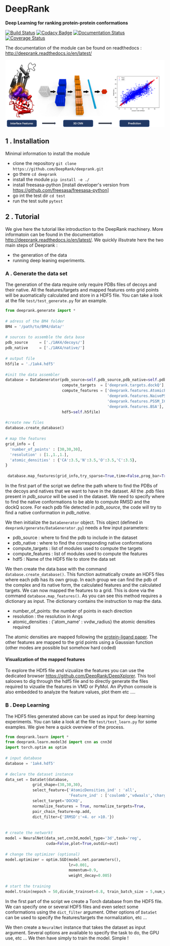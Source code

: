 # DeepRank

**Deep Learning for ranking protein-protein conformations**

[![Build Status](https://secure.travis-ci.org/DeepRank/deeprank.svg?branch=master)](https://travis-ci.org/DeepRank/deeprank)
[![Codacy Badge](https://api.codacy.com/project/badge/Grade/9252e59633cf46a7ada0c3c614c175ea)](https://www.codacy.com/app/NicoRenaud/deeprank?utm_source=github.com&amp;utm_medium=referral&amp;utm_content=DeepRank/deeprank&amp;utm_campaign=Badge_Grade)
[![Documentation Status](https://readthedocs.org/projects/deeprank/badge/?version=latest)](http://deeprank.readthedocs.io/?badge=latest)
[![Coverage Status](https://coveralls.io/repos/github/DeepRank/deeprank/badge.svg?branch=master)](https://coveralls.io/github/DeepRank/deeprank?branch=master)

The documentation of the module can be found on readthedocs :
http://deeprank.readthedocs.io/en/latest/

![alt-text](./pics/deeprank.png)

## 1 . Installation

Minimal information to install the module

  * clone the repository `git clone https://github.com/DeepRank/deeprank.git`
  * go there             `cd deeprank`
  * install the module   `pip install -e ./`
  * install freesasa-python [install developer's version from https://github.com/freesasa/freesasa-python] 
  * go int the test dir `cd test`
  * run the test suite `pytest`


## 2 . Tutorial

We give here the tutorial like introduction to the DeepRank machinery. More informatoin can be found in the documentation http://deeprank.readthedocs.io/en/latest/.  We quickly illsutrate here the two main steps of Deeprank :
 * the generation of the data
 * running deep leaning experiments.

### A . Generate the data set

The generation of the data require only require PDBs files of decoys and their native. All the features/targets and mapped features onto grid points will be auomatically calculated and store in a HDF5 file. You can take a look at the file `test/test_generate.py` for an example.

```python
from deeprank.generate import *

# adress of the BM4 folder
BM4 = '/path/to/BM4/data/'

# sources to assemble the data base
pdb_source     = ['./1AK4/decoys/']
pdb_native     = ['./1AK4/native/']

# output file
h5file = './1ak4.hdf5'

#init the data assembler
database = DataGenerator(pdb_source=self.pdb_source,pdb_native=self.pdb_native,
                         compute_targets  = ['deeprank.targets.dockQ'],
                         compute_features = ['deeprank.features.AtomicFeature',
                                             'deeprank.features.NaivePSSM',
                                             'deeprank.features.PSSM_IC',
                                             'deeprank.features.BSA'],
                         hdf5=self.h5file)

#create new files
database.create_database()

# map the features
grid_info = {
  'number_of_points' : [30,30,30],
  'resolution' : [1.,1.,1.],
  'atomic_densities' : {'CA':3.5,'N':3.5,'O':3.5,'C':3.5},
}

 database.map_features(grid_info,try_sparse=True,time=False,prog_bar=True)
```


In  the first part of the script we define the path where to find the PDBs of the decoys and natives that we want to have in the dataset. All the .pdb files present in *pdb_source* will be used in the dataset. We need to specify where to find the native conformations to be able to compute RMSD and the dockQ score. For each pdb file detected in *pdb_source*, the code will try to find a native conformation in *pdb_native*.

We then initialize the `DataGenerator` object. This object (defined in `deeprank/generate/DataGenerator.py`) needs a few input parameters:

  * pdb_source : where to find the pdb to include in the dataset
  * pdb_native : where to find the corresponding native conformations
  * compute_targets : list of modules used to compute the targets
  * compute_features : list of modules used to compute the features
  * hdf5 : Name of the HDF5 file to store the data set

We then create the data base with the command `database.create_database()`. This function autmatically create an HDF5 files where each pdb has its own group. In each group we can find the pdb of the complex and its native form, the calculated features and the calculated targets. We can now mapped the features to a grid. This is done via the command `database.map_features()`. As you can see this method requires a dictionary as input. The dictionary contains the instruction to map the data.

  * number_of_points: the number of points in each direction
  * resolution : the resolution in Angs
  * atomic_densities : {'atom_name' : vvdw_radius} the atomic densities required

The atomic densities are mapped following the [protein-ligand paper](https://arxiv.org/abs/1612.02751). The other features are mapped to the grid points using a Gaussian function (other modes are possible but somehow hard coded)

#### Visualization of the mapped features

To explore the HDf5 file and vizualize the features you can use the dedicated browser https://github.com/DeepRank/DeepXplorer. This tool saloows to dig through the hdf5 file and to directly generate the files required to vizualie the features in VMD or PyMol. An iPython comsole is also embedded to analyze the feature values, plot them etc ....


### B . Deep Learning

The HDF5 files generated above can be used as input for deep learning experiments. You can take a look at the file `test/test_learn.py` for some examples. We give here a quick overview of the process.


```python
from deeprank.learn import *
from deeprank.learn.model3d import cnn as cnn3d
import torch.optim as optim

# input database
database = '1ak4.hdf5'

# declare the dataset instance
data_set = DataSet(database,
            grid_shape=(30,30,30),
            select_feature={'AtomicDensities_ind' : 'all',
                            'Feature_ind' : ['coulomb','vdwaals','charge','pssm'] },
            select_target='DOCKQ',
            normalize_features = True, normalize_targets=True,
            pair_chain_feature=np.add,
            dict_filter={'IRMSD':'<4. or >10.'})


# create the networkt
model = NeuralNet(data_set,cnn3d,model_type='3d',task='reg',
                  cuda=False,plot=True,outdir=out)

# change the optimizer (optional)
model.optimizer = optim.SGD(model.net.parameters(),
                            lr=0.001,
                            momentum=0.9,
                            weight_decay=0.005)

# start the training
model.train(nepoch = 50,divide_trainset=0.8, train_batch_size = 5,num_workers=0)
```



In the first part of the script we create a Torch database from the HDF5 file. We can specify one or several HDF5 files and even select some conformations using the `dict_filter` argument. Other options of `DataSet` can be used to specify the features/targets the normalization, etc ...

We then create a `NeuralNet` instance that takes the dataset as input argument. Several options are available to specify the task to do, the GPU use, etc ... We then have simply to train the model. Simple !


